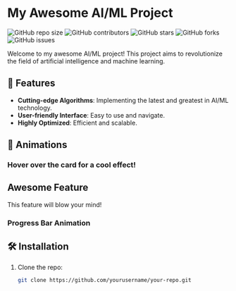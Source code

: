 # My Awesome AI/ML Project

![GitHub repo size](https://img.shields.io/github/repo-size/yourusername/your-repo)
![GitHub contributors](https://img.shields.io/github/contributors/yourusername/your-repo)
![GitHub stars](https://img.shields.io/github/stars/yourusername/your-repo?style=social)
![GitHub forks](https://img.shields.io/github/forks/yourusername/your-repo?style=social)
![GitHub issues](https://img.shields.io/github/issues/yourusername/your-repo)

Welcome to my awesome AI/ML project! This project aims to revolutionize the field of artificial intelligence and machine learning. 

## 🚀 Features

- **Cutting-edge Algorithms**: Implementing the latest and greatest in AI/ML technology.
- **User-friendly Interface**: Easy to use and navigate.
- **Highly Optimized**: Efficient and scalable.

## 📸 Animations

### Hover over the card for a cool effect!
<div class="card">
  <h2>Awesome Feature</h2>
  <p>This feature will blow your mind!</p>
</div>

### Progress Bar Animation
<div class="progress-bar">
  <div class="progress"></div>
</div>

## 🛠️ Installation

1. Clone the repo:
   ```sh
   git clone https://github.com/yourusername/your-repo.git
